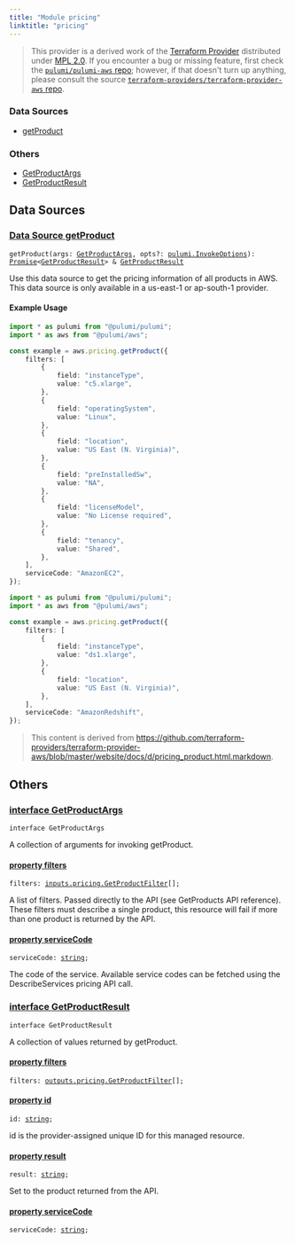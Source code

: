 ```yaml
---
title: "Module pricing"
linktitle: "pricing"
---
```


<!-- WARNING: this page was generated by a tool. Do not edit it by hand. -->
<!-- To change it, please see https://github.com/pulumi/docs/tree/master/tools/tscdocgen. -->


> This provider is a derived work of the [Terraform Provider](https://github.com/terraform-providers/terraform-provider-aws)
> distributed under [MPL 2.0](https://www.mozilla.org/en-US/MPL/2.0/). If you encounter a bug or missing feature,
> first check the [`pulumi/pulumi-aws` repo](https://github.com/pulumi/pulumi-aws/issues); however, if that doesn't turn up anything,
> please consult the source [`terraform-providers/terraform-provider-aws` repo](https://github.com/terraform-providers/terraform-provider-aws/issues).






<h3>Data Sources</h3>
<ul class="api">
    <li><a href="#getProduct"><span class="symbol datasource"></span>getProduct</a></li>
</ul>

<h3>Others</h3>
<ul class="api">
    <li><a href="#GetProductArgs"><span class="symbol api"></span>GetProductArgs</a></li>
    <li><a href="#GetProductResult"><span class="symbol api"></span>GetProductResult</a></li>
</ul>



<h2 id="data-sources">Data Sources</h2>
<h3 class="pdoc-module-header" id="getProduct" data-link-title="getProduct">
    <a href="https://github.com/pulumi/pulumi-aws/blob/8f20819d90623bcb71a1683a2a576358c7f4cb7f/sdk/nodejs/pricing/getProduct.ts#L71">
        Data Source <strong>getProduct</strong>
    </a>
</h3>


<pre class="highlight"><code><span class='kd'></span>getProduct(args: <a href='#GetProductArgs'>GetProductArgs</a>, opts?: <a href='/docs/reference/pkg/nodejs/pulumi/pulumi/#InvokeOptions'>pulumi.InvokeOptions</a>): <a href='https://developer.mozilla.org/en-US/docs/Web/JavaScript/Reference/Global_Objects/Promise'>Promise</a>&lt;<a href='#GetProductResult'>GetProductResult</a>&gt; &amp; <a href='#GetProductResult'>GetProductResult</a></code></pre>


Use this data source to get the pricing information of all products in AWS.
This data source is only available in a us-east-1 or ap-south-1 provider.

#### Example Usage

```typescript
import * as pulumi from "@pulumi/pulumi";
import * as aws from "@pulumi/aws";

const example = aws.pricing.getProduct({
    filters: [
        {
            field: "instanceType",
            value: "c5.xlarge",
        },
        {
            field: "operatingSystem",
            value: "Linux",
        },
        {
            field: "location",
            value: "US East (N. Virginia)",
        },
        {
            field: "preInstalledSw",
            value: "NA",
        },
        {
            field: "licenseModel",
            value: "No License required",
        },
        {
            field: "tenancy",
            value: "Shared",
        },
    ],
    serviceCode: "AmazonEC2",
});
```

```typescript
import * as pulumi from "@pulumi/pulumi";
import * as aws from "@pulumi/aws";

const example = aws.pricing.getProduct({
    filters: [
        {
            field: "instanceType",
            value: "ds1.xlarge",
        },
        {
            field: "location",
            value: "US East (N. Virginia)",
        },
    ],
    serviceCode: "AmazonRedshift",
});
```

> This content is derived from https://github.com/terraform-providers/terraform-provider-aws/blob/master/website/docs/d/pricing_product.html.markdown.


<h2 id="apis">Others</h2>
<h3 class="pdoc-module-header" id="GetProductArgs" data-link-title="GetProductArgs">
    <a href="https://github.com/pulumi/pulumi-aws/blob/8f20819d90623bcb71a1683a2a576358c7f4cb7f/sdk/nodejs/pricing/getProduct.ts#L90">
        interface <strong>GetProductArgs</strong>
    </a>
</h3>

<pre class="highlight"><code><span class='kr'>interface</span> <span class='nx'>GetProductArgs</span></code></pre>

A collection of arguments for invoking getProduct.

<h4 class="pdoc-member-header" id="GetProductArgs-filters">
<a class="pdoc-child-name" href="https://github.com/pulumi/pulumi-aws/blob/8f20819d90623bcb71a1683a2a576358c7f4cb7f/sdk/nodejs/pricing/getProduct.ts#L94">property <b>filters</b></a>
</h4>

<pre class="highlight"><code><span class='kd'></span>filters: <a href='/docs/reference/pkg/nodejs/pulumi/aws/types/input/#GetProductFilter'>inputs.pricing.GetProductFilter</a>[];</code></pre>

A list of filters. Passed directly to the API (see GetProducts API reference). These filters must describe a single product, this resource will fail if more than one product is returned by the API.

<h4 class="pdoc-member-header" id="GetProductArgs-serviceCode">
<a class="pdoc-child-name" href="https://github.com/pulumi/pulumi-aws/blob/8f20819d90623bcb71a1683a2a576358c7f4cb7f/sdk/nodejs/pricing/getProduct.ts#L98">property <b>serviceCode</b></a>
</h4>

<pre class="highlight"><code><span class='kd'></span>serviceCode: <span class='kd'><a href='https://developer.mozilla.org/en-US/docs/Web/JavaScript/Reference/Global_Objects/String'>string</a></span>;</code></pre>

The code of the service. Available service codes can be fetched using the DescribeServices pricing API call.

<h3 class="pdoc-module-header" id="GetProductResult" data-link-title="GetProductResult">
    <a href="https://github.com/pulumi/pulumi-aws/blob/8f20819d90623bcb71a1683a2a576358c7f4cb7f/sdk/nodejs/pricing/getProduct.ts#L104">
        interface <strong>GetProductResult</strong>
    </a>
</h3>

<pre class="highlight"><code><span class='kr'>interface</span> <span class='nx'>GetProductResult</span></code></pre>

A collection of values returned by getProduct.

<h4 class="pdoc-member-header" id="GetProductResult-filters">
<a class="pdoc-child-name" href="https://github.com/pulumi/pulumi-aws/blob/8f20819d90623bcb71a1683a2a576358c7f4cb7f/sdk/nodejs/pricing/getProduct.ts#L105">property <b>filters</b></a>
</h4>

<pre class="highlight"><code><span class='kd'></span>filters: <a href='/docs/reference/pkg/nodejs/pulumi/aws/types/output/#GetProductFilter'>outputs.pricing.GetProductFilter</a>[];</code></pre>
<h4 class="pdoc-member-header" id="GetProductResult-id">
<a class="pdoc-child-name" href="https://github.com/pulumi/pulumi-aws/blob/8f20819d90623bcb71a1683a2a576358c7f4cb7f/sdk/nodejs/pricing/getProduct.ts#L114">property <b>id</b></a>
</h4>

<pre class="highlight"><code><span class='kd'></span>id: <span class='kd'><a href='https://developer.mozilla.org/en-US/docs/Web/JavaScript/Reference/Global_Objects/String'>string</a></span>;</code></pre>

id is the provider-assigned unique ID for this managed resource.

<h4 class="pdoc-member-header" id="GetProductResult-result">
<a class="pdoc-child-name" href="https://github.com/pulumi/pulumi-aws/blob/8f20819d90623bcb71a1683a2a576358c7f4cb7f/sdk/nodejs/pricing/getProduct.ts#L109">property <b>result</b></a>
</h4>

<pre class="highlight"><code><span class='kd'></span>result: <span class='kd'><a href='https://developer.mozilla.org/en-US/docs/Web/JavaScript/Reference/Global_Objects/String'>string</a></span>;</code></pre>

Set to the product returned from the API.

<h4 class="pdoc-member-header" id="GetProductResult-serviceCode">
<a class="pdoc-child-name" href="https://github.com/pulumi/pulumi-aws/blob/8f20819d90623bcb71a1683a2a576358c7f4cb7f/sdk/nodejs/pricing/getProduct.ts#L110">property <b>serviceCode</b></a>
</h4>

<pre class="highlight"><code><span class='kd'></span>serviceCode: <span class='kd'><a href='https://developer.mozilla.org/en-US/docs/Web/JavaScript/Reference/Global_Objects/String'>string</a></span>;</code></pre>
